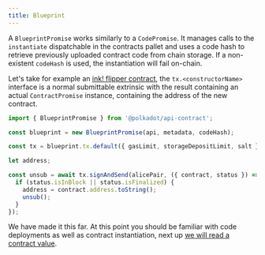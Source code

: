 ```yaml
---
title: Blueprint
---
```


A `BlueprintPromise` works similarly to a `CodePromise`. It manages calls to the `instantiate` dispatchable in the contracts pallet and uses a code hash to retrieve previously uploaded contract code from chain storage.
If a non-existent `codeHash` is used, the instantiation will fail on-chain. 


Let's take for example an [ink! flipper contract](https://github.com/paritytech/ink/tree/master/examples/flipper/lib.rs), the `tx.<constructorName>` interface is a normal submittable extrinsic with the result containing an actual `ContractPromise` instance, containing the address of the new contract.

```javascript
import { BlueprintPromise } from '@polkadot/api-contract';

const blueprint = new BlueprintPromise(api, metadata, codeHash);

const tx = blueprint.tx.default({ gasLimit, storageDepositLimit, salt });

let address;

const unsub = await tx.signAndSend(alicePair, ({ contract, status }) => {
  if (status.isInBlock || status.isFinalized) {
    address = contract.address.toString();
    unsub();
  }
});
```

We have made it this far. At this point you should be familiar with code deployments as well as contract instantiation, next up [we will read a contract value](contract.read.md).
